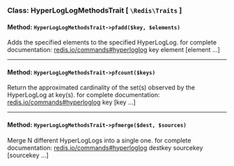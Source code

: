 ### Class: HyperLogLogMethodsTrait \[ `\Redis\Traits` \]

#### Method: `HyperLogLogMethodsTrait->pfadd($key, $elements)`

Adds the specified elements to the specified HyperLogLog.
for complete documentation: [redis.io/commands#hyperloglog](http://redis.io/commands#hyperloglog)
key element [element ...]

---

#### Method: `HyperLogLogMethodsTrait->pfcount($keys)`

Return the approximated cardinality of the set(s) observed by the HyperLogLog at key(s).
for complete documentation: [redis.io/commands#hyperloglog](http://redis.io/commands#hyperloglog)
key [key ...]

---

#### Method: `HyperLogLogMethodsTrait->pfmerge($dest, $sources)`

Merge N different HyperLogLogs into a single one.
for complete documentation: [redis.io/commands#hyperloglog](http://redis.io/commands#hyperloglog)
destkey sourcekey [sourcekey ...]

